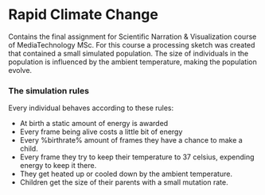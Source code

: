 # Rapid Climate Change
Contains the final assignment for Scientific Narration & Visualization course of MediaTechnology MSc. For this course a processing sketch was created that 
contained a small simulated population. The size of individuals in the population is influenced by the ambient temperature, making the population evolve.

### The simulation rules
Every individual behaves according to these rules:
- At birth a static amount of energy is awarded
- Every frame being alive costs a little bit of energy
- Every %birthrate% amount of frames they have a chance to make a child.
- Every frame they try to keep their temperature to 37 celsius, expending energy to keep it there.
- They get heated up or cooled down by the ambient temperature.
- Children get the size of their parents with a small mutation rate.
